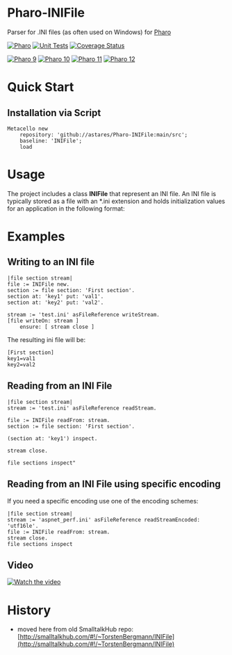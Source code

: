 # Pharo-INIFile
Parser for .INI files (as often used on Windows) for [Pharo](https://www.pharo.org)

[![Pharo](https://img.shields.io/static/v1?style=for-the-badge&message=Pharo&color=3297d4&logo=Harbor&logoColor=FFFFFF&label=)](https://www.pharo.org) 
[![Unit Tests](https://github.com/astares/Pharo-INIFile/actions/workflows/unit-tests.yml/badge.svg)](https://github.com/astares/Pharo-INIFile/actions/workflows/unit-tests.yml)
[![Coverage Status](https://codecov.io/github/astares/Pharo-INIFile/coverage.svg?branch=main)](https://codecov.io/gh/astares/Pharo-INIFile/branch/main)


[![Pharo 9](https://img.shields.io/badge/Pharo-9.0-%23aac9ff.svg)](https://pharo.org/download)
[![Pharo 10](https://img.shields.io/badge/Pharo-10-%23aac9ff.svg)](https://pharo.org/download)
[![Pharo 11](https://img.shields.io/badge/Pharo-11-%23aac9ff.svg)](https://pharo.org/download)
[![Pharo 12](https://img.shields.io/badge/Pharo-12-%23aac9ff.svg)](https://pharo.org/download)


# Quick Start

## Installation via Script

```Smalltalk
Metacello new 
	repository: 'github://astares/Pharo-INIFile:main/src';
	baseline: 'INIFile';
	load
```

# Usage
The project includes a class **INIFile** that represent an INI file. An INI file is typically stored
as a file with an *.ini extension and holds initialization values for an application in the following format:

# Examples

## Writing to an INI file
```Smalltalk
|file section stream|
file := INIFile new.
section := file section: 'First section'.
section at: 'key1' put: 'val1'.
section at: 'key2' put: 'val2'.

stream := 'test.ini' asFileReference writeStream.
[file writeOn: stream ] 
    ensure: [ stream close ]
```

The resulting ini file will be:

```
[First section]
key1=val1
key2=val2
```

## Reading from an INI File
```Smalltalk
|file section stream|
stream := 'test.ini' asFileReference readStream.

file := INIFile readFrom: stream.
section := file section: 'First section'.

(section at: 'key1') inspect.

stream close.

file sections inspect"
```
## Reading from an INI File using specific encoding
If you need a specific encoding use one of the encoding schemes:

```Smalltalk
|file section stream|
stream := 'aspnet_perf.ini' asFileReference readStreamEncoded: 'utf16le'.
file := INIFile readFrom: stream.
stream close.
file sections inspect 
```

## Video
[![Watch the video](https://img.youtube.com/vi/Ifqb_vslzTE/hqdefault.jpg)](https://youtu.be/Ifqb_vslzTE)

# History
- moved here from old SmalltalkHub repo: [http://smalltalkhub.com/#!/~TorstenBergmann/INIFile](http://smalltalkhub.com/#!/~TorstenBergmann/INIFile)
